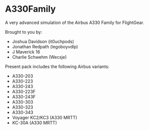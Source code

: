 # A330Family
A very advanced simulation of the Airbus A330 Family for FlightGear.

Brought to you by:
- Joshua Davidson (it0uchpods)
- Jonathan Redpath (legoboyvdlp)
- J Maverick 16
- Charlie Schwehm (Wecsje)

Present pack includes the following Airbus variants:
- A330-203
- A330-223
- A330-243
- A330-223F
- A330-243F
- A330-303
- A330-323
- A330-343
- Voyager KC2/KC3 (A330 MRTT)
- KC-30A (A330 MRTT)